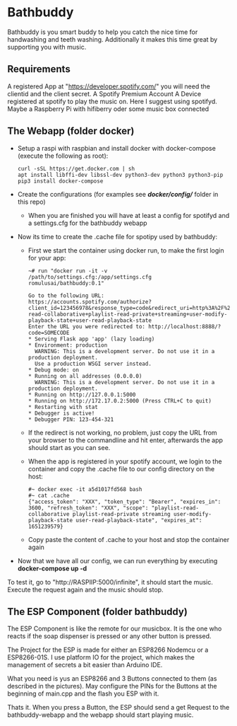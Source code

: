 # Bathbuddy

Bathbuddy is you smart buddy to help you catch the nice time for handwashing and teeth washing. Additionally it makes this time great by supporting you with music.


## Requirements

A registered App at "https://developer.spotify.com/" you will need the clientid and the client secret.
A Spotify Premium Account
A Device registered at spotify to play the music on. Here I suggest using spotifyd.
Maybe a Raspberry Pi with hifiberry oder some music box connected

## The Webapp (folder docker)

* Setup a raspi with raspbian and install docker with docker-compose (execute the following as root):

      curl -sSL https://get.docker.com | sh
      apt install libffi-dev libssl-dev python3-dev python3 python3-pip
      pip3 install docker-compose

* Create the configurations (for examples see ***docker/config/*** folder in this repo)
  * When you are finished you will have at least a config for spotifyd and a settings.cfg for the bathbuddy webapp

* Now its time to create the .cache file for spotipy used by bathbuddy:
  * First we start the container using docker run, to make the first login for your app:

        ~# run "docker run -it -v /path/to/settings.cfg:/app/settings.cfg romulusai/bathbuddy:0.1"

        Go to the following URL: https://accounts.spotify.com/authorize?client_id=123456978&response_type=code&redirect_uri=http%3A%2F%2Flocalhost%3A8888&scope=playlist-read-collaborative+playlist-read-private+streaming+user-modify-playback-state+user-read-playback-state
        Enter the URL you were redirected to: http://localhost:8888/?code=SOMECODE
        * Serving Flask app 'app' (lazy loading)
        * Environment: production
          WARNING: This is a development server. Do not use it in a production deployment.
          Use a production WSGI server instead.
        * Debug mode: on
        * Running on all addresses (0.0.0.0)
          WARNING: This is a development server. Do not use it in a production deployment.
        * Running on http://127.0.0.1:5000
        * Running on http://172.17.0.2:5000 (Press CTRL+C to quit)
        * Restarting with stat
        * Debugger is active!
        * Debugger PIN: 123-454-321
  * If the redirect is not working, no problem, just copy the URL from your browser to the commandline and hit enter, afterwards the app should start as you can see.
  * When the app is registered in your spotify account, we login to the container and copy the .cache file to our config directory on the host:

        #~ docker exec -it a5d1017fd568 bash
        #~ cat .cache
        {"access_token": "XXX", "token_type": "Bearer", "expires_in": 3600, "refresh_token": "XXX", "scope": "playlist-read-collaborative playlist-read-private streaming user-modify-playback-state user-read-playback-state", "expires_at": 1651239579}
  * Copy paste the content of .cache to your host and stop the container again

* Now that we have all our config, we can run everything by executing **docker-compose up -d**

To test it, go to "http://RASPIIP:5000/infinite", it should start the music. Execute the request again and the music should stop.

## The ESP Component (folder bathbuddy)

The ESP Component is like the remote for our musicbox. It is the one who reacts if the soap dispenser is pressed or any other button is pressed.

The Project for the ESP is made for either an ESP8266 Nodemcu or a ESP8266-01S. I use platform IO for the project, which makes the management of secrets a bit easier than Arduino IDE.

What you need is yus an ESP8266 and 3 Buttons connected to them (as described in the pictures). May configure the PINs for the Buttons at the beginning of main.cpp and the flash you ESP with it.

Thats it. When you press a Button, the ESP should send a get Request to the bathbuddy-webapp and the webapp should start playing music.
